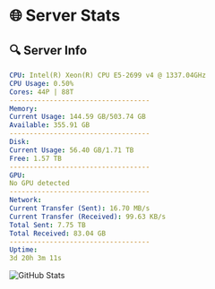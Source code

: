 # 🌐 Server Stats
## 🔍 Server Info
```yaml
CPU: Intel(R) Xeon(R) CPU E5-2699 v4 @ 1337.04GHz
CPU Usage: 0.50%
Cores: 44P | 88T
-----------------------------------
Memory:
Current Usage: 144.59 GB/503.74 GB
Available: 355.91 GB
-----------------------------------
Disk:
Current Usage: 56.40 GB/1.71 TB
Free: 1.57 TB
-----------------------------------
GPU:
No GPU detected
-----------------------------------
Network:
Current Transfer (Sent): 16.70 MB/s
Current Transfer (Received): 99.63 KB/s
Total Sent: 7.75 TB
Total Received: 83.04 GB
-----------------------------------
Uptime:
3d 20h 3m 11s
```
![GitHub Stats](https://img.shields.io/badge/Updated-2025-03-11_17:26:00-blue)